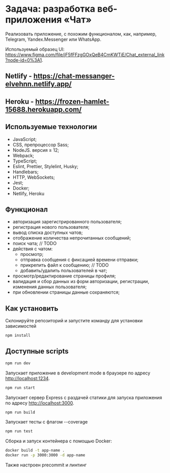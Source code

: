 # Задача: разработка веб-приложения «Чат»

Реализовать приложение, с похожим функционалом, как, например, Telegram, Yandex.Messenger или WhatsApp.

Используемый образец UI: <https://www.figma.com/file/jF5fFFzgGOxQeB4CmKWTiE/Chat_external_link?node-id=0%3A1>.

## Netlify - <https://chat-messanger-elvehnn.netlify.app/>

## Heroku - <https://frozen-hamlet-15688.herokuapp.com/>

## Используемые технологии

- JavaScript;
- CSS, препроцессор Sass;
- NodeJS. версия ≥ 12;
- Webpack;
- TypeScript;
- Eslint, Prettier, Stylelint, Husky;
- Handlebars;
- HTTP, WebSockets;
- Jest;
- Docker;
- Netlify, Heroku

## Функционал

- авторизация зарегистрированного пользователя;
- регистрация нового пользователя;
- вывод списка доступных чатов;
- отображение количества непрочитанных сообщений;
- поиск чата; // TODO
- действия с чатом:
  - просмотр;
  - отправка сообщения с фиксацией времени отправки;
  - прикрепить файл к сообщению; // TODO
  - добавить/удалить пользователей в чат;
- просмотр/редактирование страницы профиля;
- валидация и сбор данных из форм авторизации, регистрации, изменения данных пользователя;
- при обновлении страницы данные сохраняются;

## Как установить

Склонируйте репозиторий и запустите команду для установки зависимостей

```bash
npm install
```

## Доступные scripts

```bash
npm run dev
```

Запускает приложение в development mode в браузере по адресу [http://localhost:1234](http://localhost:1234).

```bash
npm run start
```

Запускает сервер Express с раздачей статики для запуска приложения по адресу [http://localhost:3000](http://localhost:3000).

```bash
npm run build
```

Запускает тесты с флагом --coverage

```bash
npm run test
```

Сборка и запуск контейнера c помощью Docker:

```bash
docker build -t app-name .
docker run -p 3000:3000 -d app-name
```

Также настроен precommit и линтинг
